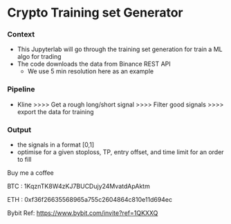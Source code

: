 # Crypto Training set Generator

### Context 
- This Jupyterlab will go through the training set generation for train a ML algo for trading
- The code downloads the data from Binance REST API
    - We use 5 min resolution here as an example

### Pipeline

- Kline >>>> Get a rough long/short signal >>>> Filter good signals >>>> export the data for training


### Output
- the signals in a format [0,1]
- optimise for a given stoploss, TP, entry offset, and time limit for an order to fill 







Buy me a coffee

BTC : 1KqznTK8W4zKJ7BUCDujy24MvatdApAktm

ETH : 0xf36f26635568965a755c2604864c810e11d694ec

Bybit Ref: https://www.bybit.com/invite?ref=1QKXXQ
